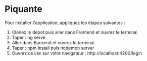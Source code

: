 # Piquante
Pour installer l'application, appliquez les étapes suivantes :
1. Clonez le dépot puis aller dans Frontend et ouvrez le terminal.
2. Taper : ng serve
3. Aller dans Backend et ouvrez le terminal.
4. Taper : npm install puis nodemon server
5. Ouvrez ce lien sur votre navigateur : http://localhost:4200/login
